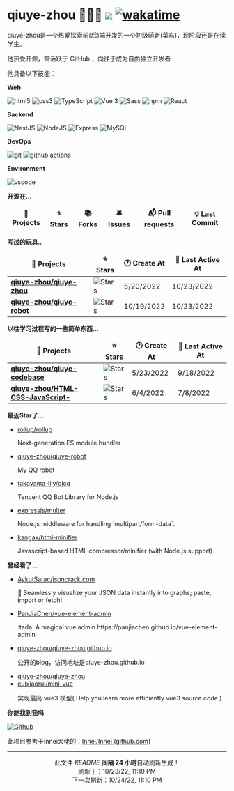 # qiuye-zhou 🧑🏻‍💻 ![](https://visitor-badge.laobi.icu/badge?page_id=qiuye-zhou.readme) [![wakatime](https://wakatime.com/badge/user/9213dc96-df0d-4e66-b0bb-50f9e04e988c.svg)](https://wakatime.com/@9213dc96-df0d-4e66-b0bb-50f9e04e988c)

qiuye-zhou是一个热爱探索前(后)端开发的一个初级萌新(菜鸟)，现阶段还是在读学生。

他热爱开源，常活跃于 GitHub ，向往于成为自由独立开发者

他具备以下技能：

**Web**

<p>
  <img alt="html5" src="https://img.shields.io/badge/-HTML5-E34F26?style=flat-square&logo=html5&logoColor=white" />
  <img alt="css3" src="https://img.shields.io/badge/-Css3-1572B6.svg?logo=css3&style=popout">
  <img alt="TypeScript" src="https://img.shields.io/badge/-TypeScript-007ACC?style=flat-square&logo=typescript&logoColor=white" />
  <img alt="Vue 3" src="https://img.shields.io/badge/-Vue-5BA17F?style=flat-square&logo=vue.js&logoColor=white" />
  <img alt="Sass" src="https://img.shields.io/badge/-Sass-CC6699?style=flat-square&logo=sass&logoColor=white" />
  <img alt="npm" src="https://img.shields.io/badge/-NPM-CB3837?style=flat-square&logo=npm&logoColor=white" />
  <img alt="React" src="https://img.shields.io/badge/-React-45b8d8?style=flat-square&logo=react&logoColor=white" />
</p>

**Backend**

<p>
  <img alt="NestJS" src="https://img.shields.io/badge/-NestJS-ea2845?style=flat-square&logo=nestjs&logoColor=white" />
  <img alt="NodeJS" src="https://img.shields.io/badge/-NodeJS-43853d?style=flat-square&logo=Node.js&logoColor=white" />
  <img alt="Express" src="https://img.shields.io/badge/-express-13aa52?style=flat-square&logo=express&logoColor=white" />
  <img alt="MySQL" src="https://img.shields.io/badge/-MySQL-13aa52?style=flat-square&logo=Mysql&logoColor=white" />
</p>

**DevOps**

<p>
  <img alt="git" src="https://img.shields.io/badge/-Git-F05032?style=flat-square&logo=git&logoColor=white" />
  <img alt="github actions"
    src="https://img.shields.io/badge/-Github_Actions-2088FF?style=flat-square&logo=github-actions&logoColor=white" />
</p>

**Environment**

<p>
  <img alt="vscode" src="https://img.shields.io/badge/Visual%20Studio%20Code-blue?style=flat-square&logo=visual-studio-code&logoColor=ffffff" />
</p>

**开源在...**

<table><thead align=center><tr border: none;><td><b>🎁 Projects</b></td><td><b>⭐ Stars</b></td><td><b>📚 Forks</b></td><td><b>🛎 Issues</b></td><td><b>📬 Pull requests</b></td><td><b>💡 Last Commit</b></td></tr></thead><tbody></tbody></table>


**写过的玩具..**

<table><thead align=center><tr border: none;><td><b>🎁 Projects</b></td><td><b>⭐ Stars</b></td><td><b>🕐 Create At</b></td><td><b>📅 Last Active At</b></td></tr></thead><tbody><tr><td><a href=https://github.com/qiuye-zhou/qiuye-zhou target=_blank><b>qiuye-zhou/qiuye-zhou</b></a></td><td><img alt=Stars src="https://img.shields.io/github/stars/qiuye-zhou/qiuye-zhou?style=flat-square&labelColor=343b41"></td><td>5/20/2022</td><td>10/23/2022</td></tr><tr><td><a href=https://github.com/qiuye-zhou/qiuye-robot target=_blank><b>qiuye-zhou/qiuye-robot</b></a></td><td><img alt=Stars src="https://img.shields.io/github/stars/qiuye-zhou/qiuye-robot?style=flat-square&labelColor=343b41"></td><td>10/19/2022</td><td>10/23/2022</td></tr></tbody></table>

**以往学习过程写的一些简单东西...**

<table><thead align=center><tr border: none;><td><b>🎁 Projects</b></td><td><b>⭐ Stars</b></td><td><b>🕐 Create At</b></td><td><b>📅 Last Active At</b></td></tr></thead><tbody><tr><td><a href=https://github.com/qiuye-zhou/qiuye-codebase target=_blank><b>qiuye-zhou/qiuye-codebase</b></a></td><td><img alt=Stars src="https://img.shields.io/github/stars/qiuye-zhou/qiuye-codebase?style=flat-square&labelColor=343b41"></td><td>5/23/2022</td><td>9/18/2022</td></tr><tr><td><a href=https://github.com/qiuye-zhou/HTML-CSS-JavaScript- target=_blank><b>qiuye-zhou/HTML-CSS-JavaScript-</b></a></td><td><img alt=Stars src="https://img.shields.io/github/stars/qiuye-zhou/HTML-CSS-JavaScript-?style=flat-square&labelColor=343b41"></td><td>6/4/2022</td><td>7/8/2022</td></tr></tbody></table>

**最近Star了...**

<ul><li><a href=https://github.com/rollup/rollup>rollup/rollup</a><p>Next-generation ES module bundler</p></li><li><a href=https://github.com/qiuye-zhou/qiuye-robot>qiuye-zhou/qiuye-robot</a><p>My QQ robot</p></li><li><a href=https://github.com/takayama-lily/oicq>takayama-lily/oicq</a><p>Tencent QQ Bot Library for Node.js</p></li><li><a href=https://github.com/expressjs/multer>expressjs/multer</a><p>Node.js middleware for handling `multipart/form-data`.</p></li><li><a href=https://github.com/kangax/html-minifier>kangax/html-minifier</a><p>Javascript-based HTML compressor/minifier (with Node.js support)</p></li></ul>

**曾经看了...**

<ul><li><a href=https://github.com/AykutSarac/jsoncrack.com>AykutSarac/jsoncrack.com</a><p>🔮 Seamlessly visualize your JSON data instantly into graphs; paste, import or fetch!</p></li><li><a href=https://github.com/PanJiaChen/vue-element-admin>PanJiaChen/vue-element-admin</a><p>:tada: A magical vue admin https://panjiachen.github.io/vue-element-admin</p></li><li><a href=https://github.com/qiuye-zhou/qiuye-zhou.github.io>qiuye-zhou/qiuye-zhou.github.io</a><p>公开的blog，访问地址是qiuye-zhou.github.io</p></li><li><a href=https://github.com/qiuye-zhou/qiuye-zhou>qiuye-zhou/qiuye-zhou</a></li><li><a href=https://github.com/cuixiaorui/mini-vue>cuixiaorui/mini-vue</a><p>实现最简 vue3 模型( Help you learn more efficiently vue3 source code )</p></li></ul>

**你能找到我吗**

<p><a href="https://github.com/qiuye-zhou" target="_blank"><img alt="Github" src="https://img.shields.io/badge/GitHub-%2312100E.svg?&style=for-the-badge&logo=Github&logoColor=white" /></a>

此项目参考于Innei大佬的：[Innei/Innei (github.com)](https://github.com/Innei/Innei)

------------

<p align=center><strong></strong></p>
<p align=center>此文件 <i>README</i> <b>间隔 24 小时</b>自动刷新生成！<br>刷新于：10/23/22, 11:10 PM<br>下一次刷新：10/24/22, 11:10 PM</p>
